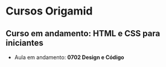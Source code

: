 # Cursos Origamid

## Curso em andamento: HTML e CSS para iniciantes
- Aula em andamento: **0702 Design e Código**
